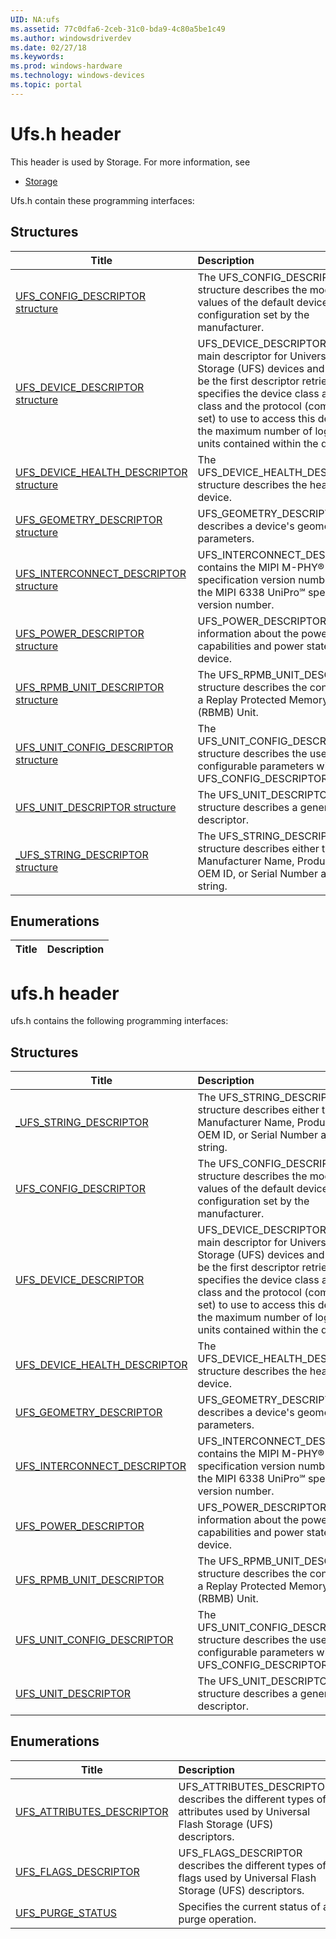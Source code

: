 ```yaml
---
UID: NA:ufs
ms.assetid: 77c0dfa6-2ceb-31c0-bda9-4c80a5be1c49
ms.author: windowsdriverdev
ms.date: 02/27/18
ms.keywords: 
ms.prod: windows-hardware
ms.technology: windows-devices
ms.topic: portal
---
```


# Ufs.h header



This header is used by Storage. For more information, see
- [Storage](../_storage/index.md)

Ufs.h contain these programming interfaces:


## Structures

| Title   | Description   |
| ---- |:---- |
| [UFS_CONFIG_DESCRIPTOR structure](ns-ufs-ufs_config_descriptor.md) | The UFS_CONFIG_DESCRIPTOR structure describes the modifiable values of the default device configuration set by the manufacturer. |
| [UFS_DEVICE_DESCRIPTOR structure](ns-ufs-ufs_device_descriptor.md) | UFS_DEVICE_DESCRIPTOR is the main descriptor for Universal Flash Storage (UFS) devices and should be the first descriptor retrieved as it specifies the device class and sub-class and the protocol (command set) to use to access this device and the maximum number of logical units contained within the device. |
| [UFS_DEVICE_HEALTH_DESCRIPTOR structure](ns-ufs-ufs_device_health_descriptor.md) | The UFS_DEVICE_HEALTH_DESCRIPTOR structure describes the health of a device. |
| [UFS_GEOMETRY_DESCRIPTOR structure](ns-ufs-ufs_geometry_descriptor.md) | UFS_GEOMETRY_DESCRIPTOR describes a device's geometric parameters. |
| [UFS_INTERCONNECT_DESCRIPTOR structure](ns-ufs-ufs_interconnect_descriptor.md) | UFS_INTERCONNECT_DESCRIPTOR contains the MIPI M-PHY® specification version number and the MIPI 6338 UniPro℠ specification version number. |
| [UFS_POWER_DESCRIPTOR structure](ns-ufs-ufs_power_descriptor.md) | UFS_POWER_DESCRIPTOR contains information about the power capabilities and power states of the device. |
| [UFS_RPMB_UNIT_DESCRIPTOR structure](ns-ufs-ufs_rpmb_unit_descriptor.md) | The UFS_RPMB_UNIT_DESCRIPTOR structure describes the contents of a Replay Protected Memory Block (RBMB) Unit. |
| [UFS_UNIT_CONFIG_DESCRIPTOR structure](ns-ufs-ufs_unit_config_descriptor.md) | The UFS_UNIT_CONFIG_DESCRIPTOR structure describes the user configurable parameters within the UFS_CONFIG_DESCRIPTOR. |
| [UFS_UNIT_DESCRIPTOR structure](ns-ufs-ufs_unit_descriptor.md) | The UFS_UNIT_DESCRIPTOR structure describes a generic unit descriptor. |
| [_UFS_STRING_DESCRIPTOR structure](ns-ufs-_ufs_string_descriptor.md) | The UFS_STRING_DESCRIPTOR structure describes either the Manufacturer Name, Product Name, OEM ID, or Serial Number as a string. |

## Enumerations

| Title   | Description   |
| ---- |:----

# ufs.h header



ufs.h contains the following programming interfaces:







## Structures
| Title | Description |
| ---- |:---- |
| [_UFS_STRING_DESCRIPTOR](ns-ufs-_ufs_string_descriptor.md) | The UFS_STRING_DESCRIPTOR structure describes either the Manufacturer Name, Product Name, OEM ID, or Serial Number as a string. |
| [UFS_CONFIG_DESCRIPTOR](ns-ufs-ufs_config_descriptor.md) | The UFS_CONFIG_DESCRIPTOR structure describes the modifiable values of the default device configuration set by the manufacturer. |
| [UFS_DEVICE_DESCRIPTOR](ns-ufs-ufs_device_descriptor.md) | UFS_DEVICE_DESCRIPTOR is the main descriptor for Universal Flash Storage (UFS) devices and should be the first descriptor retrieved as it specifies the device class and sub-class and the protocol (command set) to use to access this device and the maximum number of logical units contained within the device. |
| [UFS_DEVICE_HEALTH_DESCRIPTOR](ns-ufs-ufs_device_health_descriptor.md) | The UFS_DEVICE_HEALTH_DESCRIPTOR structure describes the health of a device. |
| [UFS_GEOMETRY_DESCRIPTOR](ns-ufs-ufs_geometry_descriptor.md) | UFS_GEOMETRY_DESCRIPTOR describes a device's geometric parameters. |
| [UFS_INTERCONNECT_DESCRIPTOR](ns-ufs-ufs_interconnect_descriptor.md) | UFS_INTERCONNECT_DESCRIPTOR contains the MIPI M-PHY® specification version number and the MIPI 6338 UniPro℠ specification version number. |
| [UFS_POWER_DESCRIPTOR](ns-ufs-ufs_power_descriptor.md) | UFS_POWER_DESCRIPTOR contains information about the power capabilities and power states of the device. |
| [UFS_RPMB_UNIT_DESCRIPTOR](ns-ufs-ufs_rpmb_unit_descriptor.md) | The UFS_RPMB_UNIT_DESCRIPTOR structure describes the contents of a Replay Protected Memory Block (RBMB) Unit. |
| [UFS_UNIT_CONFIG_DESCRIPTOR](ns-ufs-ufs_unit_config_descriptor.md) | The UFS_UNIT_CONFIG_DESCRIPTOR structure describes the user configurable parameters within the UFS_CONFIG_DESCRIPTOR. |
| [UFS_UNIT_DESCRIPTOR](ns-ufs-ufs_unit_descriptor.md) | The UFS_UNIT_DESCRIPTOR structure describes a generic unit descriptor. |


## Enumerations
| Title | Description |
| ---- |:---- |
| [UFS_ATTRIBUTES_DESCRIPTOR](ne-ufs-ufs_attributes_descriptor.md) | UFS_ATTRIBUTES_DESCRIPTOR describes the different types of attributes used by Universal Flash Storage (UFS) descriptors. |
| [UFS_FLAGS_DESCRIPTOR](ne-ufs-ufs_flags_descriptor.md) | UFS_FLAGS_DESCRIPTOR describes the different types of flags used by Universal Flash Storage (UFS) descriptors. |
| [UFS_PURGE_STATUS](ne-ufs-ufs_purge_status.md) | Specifies the current status of a purge operation. |